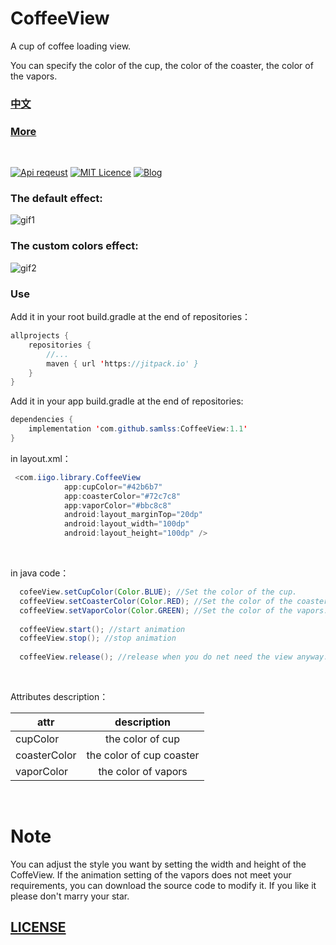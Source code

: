# CoffeeView
A cup of coffee loading view.

You can specify the color of the cup, the color of the coaster, the color of the vapors.

### [中文](https://github.com/samlss/CoffeeView/blob/master/README-ZH.md)

### [More](https://github.com/samlss/FunnyViews)

 <br/>

[![Api reqeust](https://img.shields.io/badge/api-11+-green.svg)](https://github.com/samlss/CoffeeView)  [![MIT Licence](https://badges.frapsoft.com/os/mit/mit.svg?v=103)](https://github.com/samlss/CoffeeView/blob/master/LICENSE) [![Blog](https://img.shields.io/badge/samlss-blog-orange.svg)](https://blog.csdn.net/Samlss)

### The default effect:
![gif1](https://github.com/samlss/CoffeeView/blob/master/screenshots/screenshot1.gif)

### The custom colors effect:
![gif2](https://github.com/samlss/CoffeeView/blob/master/screenshots/screenshot2.gif)



### Use<br>
Add it in your root build.gradle at the end of repositories：
```java
allprojects {
    repositories {
        //...
        maven { url 'https://jitpack.io' }
    }
}
```

Add it in your app build.gradle at the end of repositories:
```java
dependencies {
    implementation 'com.github.samlss:CoffeeView:1.1'
}
```


in layout.xml：
```java
 <com.iigo.library.CoffeeView
            app:cupColor="#42b6b7"
            app:coasterColor="#72c7c8"
            app:vaporColor="#bbc8c8"
            android:layout_marginTop="20dp"
            android:layout_width="100dp"
            android:layout_height="100dp" />

```

<br>

in java code：
```java
  cofeeView.setCupColor(Color.BLUE); //Set the color of the cup.
  coffeeView.setCoasterColor(Color.RED); //Set the color of the coaster.
  coffeeView.setVaporColor(Color.GREEN); //Set the color of the vapors.
  
  coffeeView.start(); //start animation
  coffeeView.stop(); //stop animation
  
  coffeeView.release(); //release when you do net need the view anyway.
```
<br>

Attributes description：

| attr            |             description              |
| --------------- | :----------------------------------: |
| cupColor  |         the color of cup         |
| coasterColor |        the color of cup coaster         |
| vaporColor  |         the color of vapors         |

<br>

# Note
You can adjust the style you want by setting the width and height of the CoffeView.  If the animation setting of the vapors does not meet your requirements, you can download the source code to modify it. If you like it please don't marry your star.


## [LICENSE](https://github.com/samlss/CoffeeView/blob/master/LICENSE)
